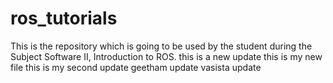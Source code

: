 # ros_tutorials
This is the repository which is going to be used by the student during the Subject Software II, Introduction to ROS.
this is a new update
this is my new file
this is my second update
geetham update
vasista update


